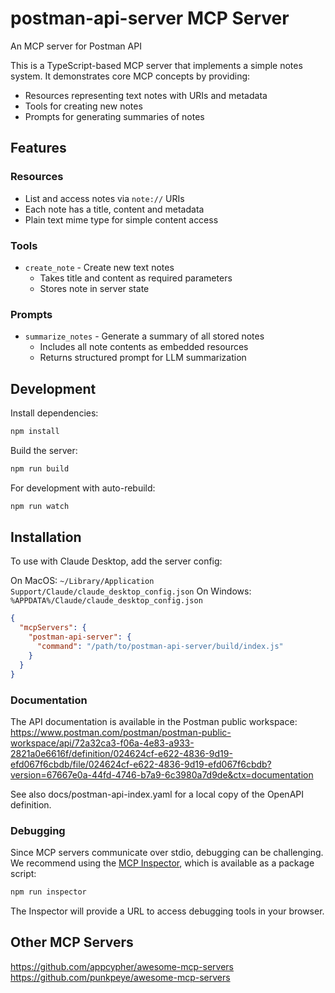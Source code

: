 # postman-api-server MCP Server

An MCP server for Postman API

This is a TypeScript-based MCP server that implements a simple notes system. It demonstrates core MCP concepts by providing:

- Resources representing text notes with URIs and metadata
- Tools for creating new notes
- Prompts for generating summaries of notes

## Features

### Resources
- List and access notes via `note://` URIs
- Each note has a title, content and metadata
- Plain text mime type for simple content access

### Tools
- `create_note` - Create new text notes
  - Takes title and content as required parameters
  - Stores note in server state

### Prompts
- `summarize_notes` - Generate a summary of all stored notes
  - Includes all note contents as embedded resources
  - Returns structured prompt for LLM summarization

## Development

Install dependencies:
```bash
npm install
```

Build the server:
```bash
npm run build
```

For development with auto-rebuild:
```bash
npm run watch
```

## Installation

To use with Claude Desktop, add the server config:

On MacOS: `~/Library/Application Support/Claude/claude_desktop_config.json`
On Windows: `%APPDATA%/Claude/claude_desktop_config.json`

```json
{
  "mcpServers": {
    "postman-api-server": {
      "command": "/path/to/postman-api-server/build/index.js"
    }
  }
}
```

### Documentation

The API documentation is available in the Postman public workspace:
https://www.postman.com/postman/postman-public-workspace/api/72a32ca3-f06a-4e83-a933-2821a0e6616f/definition/024624cf-e622-4836-9d19-efd067f6cbdb/file/024624cf-e622-4836-9d19-efd067f6cbdb?version=67667e0a-44fd-4746-b7a9-6c3980a7d9de&ctx=documentation

See also docs/postman-api-index.yaml for a local copy of the OpenAPI definition.


### Debugging

Since MCP servers communicate over stdio, debugging can be challenging. We recommend using the [MCP Inspector](https://github.com/modelcontextprotocol/inspector), which is available as a package script:

```bash
npm run inspector
```

The Inspector will provide a URL to access debugging tools in your browser.

## Other MCP Servers

https://github.com/appcypher/awesome-mcp-servers
https://github.com/punkpeye/awesome-mcp-servers
